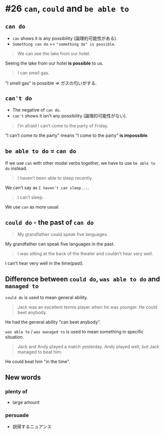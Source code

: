 # #26 `can`, `could` and `be able to`

## `can do`

- `can` shows it is any possibility (論理的可能性がある).
- `Something can do` == `"something do" is possible`.

> We can see the lake from our hotel.

Seeing the lake from our hotel **is possible** to us.

> I can smell gas.

"I smell gas" is possible => ガスの匂いがする.

## `can't do`

- The negative of `can do`.
- `can't` shows it isn’t any possibility (論理的可能性がない).

> I’m afraid I can’t come to the party of Friday.

"I can’t come to the party" means "I come to the party" **is impossible**.

## `be able to do` = `can do`

If we use `can` with other modal verbs together, we have to use `be able to do` instead.

> I haven’t been able to sleep recently.

We can’t say as `I haven't can sleep...`.

> I can’t sleep.

We use `can` as more usual.

## `could do` - the past of `can do`

> My grandfather could speak five languages.

My grandfather can speak five languages in the past.

> I was sitting at the back of the theater and couldn’t hear very well.

I can’t hear very well in the time(past).

## Difference between `could do`, `was able to do` and `managed to`

`could do` is used to mean general ability.

> Jack was an excellent tennis player when he was younger. He could beet anybody.

He had the general ability "can beet anybody".

`was able to` /  `was managed to` is used to mean something in specific situation.

> Jack and Andy played a match yesterday. Andy played well, but Jack managed to beat him.

He could beat him "in the time".

## New words

### plenty of

- large amount

### persuade

- 説得するニュアンス
